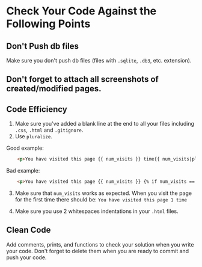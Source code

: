 # Сheck Your Code Against the Following Points

## Don't Push db files

Make sure you don't push db files (files with `.sqlite`, `.db3`, etc. extension).

## Don't forget to attach all screenshots of created/modified pages.

## Code Efficiency
1. Make sure you've added a blank line at the end to all your files including `.css`, `.html` and `.gitignore`.
2. Use `pluralize`.

Good example:

```html
    <p>You have visited this page {{ num_visits }} time{{ num_visits|pluralize }}</p>
```

Bad example:

```html
    <p>You have visited this page {{ num_visits }} {% if num_visits == 1 %} time {% else %} times {% endif %}.</p>
```

3. Make sure that `num_visits` works as expected.
When you visit the page for the first time there should be: `You have visited this page 1 time`

4. Make sure you use 2 whitespaces indentations in your `.html` files.

## Clean Code
Add comments, prints, and functions to check your solution when you write your code. 
Don't forget to delete them when you are ready to commit and push your code.
